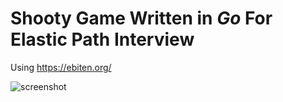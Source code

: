 # Shooty Game Written in _Go_ For Elastic Path Interview

Using https://ebiten.org/

![screenshot](goshooty.gif)